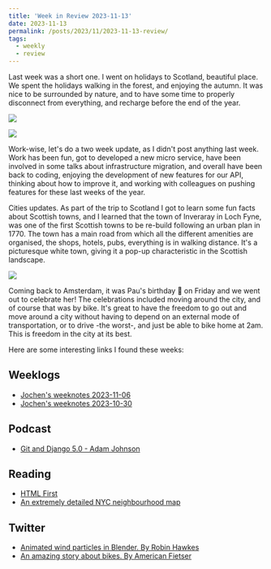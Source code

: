 ```yaml
---
title: 'Week in Review 2023-11-13'
date: 2023-11-13
permalink: /posts/2023/11/2023-11-13-review/
tags:
  - weekly
  - review
---
```


Last week was a short one. I went on holidays to Scotland, beautiful place. We spent the holidays walking in the forest, and enjoying the autumn. It was nice to be surrounded by nature, and to have some time to properly disconnect from everything, and recharge before the end of the year.

![]({{site.imgsurl}}2023-11-13-trees.jpeg)

![]({{site.imgsurl}}2023-11-13-boat.jpeg)

Work-wise, let's do a two week update, as I didn't post anything last week. Work has been fun, got to developed a new micro service, have been involved in some talks about infrastructure migration, and overall have been back to coding, enjoying the development of new features for our API, thinking about how to improve it, and working with colleagues on pushing features for these last weeks of the year.

Cities updates. As part of the trip to Scotland I got to learn some fun facts about Scottish towns, and I learned that the town of Inveraray in Loch Fyne, was one of the first Scottish towns to be re-build following an urban plan in 1770. The town has a main road from which all the different amenities are organised, the shops, hotels, pubs, everything is in walking distance. It's a picturesque white town, giving it a pop-up characteristic in the Scottish landscape.

![]({{site.imgsurl}}2023-11-13-Inveraray.jpg)

Coming back to Amsterdam, it was Pau's birthday 🥳 on Friday and we went out to celebrate her! The celebrations included moving around the city, and of course that was by bike. It's great to have the freedom to go out and move around a city without having to depend on an external mode of transportation, or to drive -the worst-, and just be able to bike home at 2am. This is freedom in the city at its best.

Here are some interesting links I found these weeks:

## Weeklogs
- [Jochen's weeknotes 2023-11-06](https://wersdoerfer.de/blogs/ephes_blog/weeknotes-2023-11-06/)
- [Jochen's weeknotes 2023-10-30](https://wersdoerfer.de/blogs/ephes_blog/weeknotes-2023-10-30/)

## Podcast
- [Git and Django 5.0 - Adam Johnson](https://djangochat.com/episodes/git-and-django-50-adam-johnson)

## Reading
- [HTML First](https://html-first.com/)
- [An extremely detailed NYC neighbourhood map](https://www.nytimes.com/interactive/2023/upshot/extremely-detailed-nyc-neighborhood-map.html)

## Twitter
- [Animated wind particles in Blender. By Robin Hawkes](https://twitter.com/robhawkes/status/1723823220283916440)
- [An amazing story about bikes. By American Fietser](https://x.com/AmericanFietser/status/1719789326173675741?s=20)
